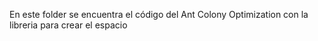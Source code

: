 En este folder se encuentra el código del Ant Colony Optimization con la libreria para crear el espacio
